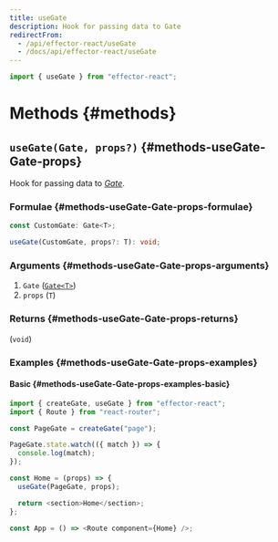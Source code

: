 ```yaml
---
title: useGate
description: Hook for passing data to Gate
redirectFrom:
  - /api/effector-react/useGate
  - /docs/api/effector-react/useGate
---
```


```ts
import { useGate } from "effector-react";
```

# Methods {#methods}

## `useGate(Gate, props?)` {#methods-useGate-Gate-props}

Hook for passing data to [_Gate_](/en/api/effector-react/Gate).

### Formulae {#methods-useGate-Gate-props-formulae}

```ts
const CustomGate: Gate<T>;

useGate(CustomGate, props?: T): void;
```

### Arguments {#methods-useGate-Gate-props-arguments}

1. `Gate` ([`Gate<T>`](/en/api/effector-react/Gate))
2. `props` (`T`)

### Returns {#methods-useGate-Gate-props-returns}

(`void`)

### Examples {#methods-useGate-Gate-props-examples}

#### Basic {#methods-useGate-Gate-props-examples-basic}

```js
import { createGate, useGate } from "effector-react";
import { Route } from "react-router";

const PageGate = createGate("page");

PageGate.state.watch(({ match }) => {
  console.log(match);
});

const Home = (props) => {
  useGate(PageGate, props);

  return <section>Home</section>;
};

const App = () => <Route component={Home} />;
```
